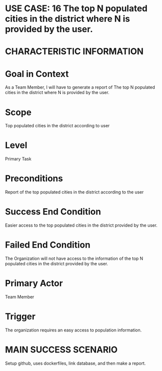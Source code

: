 # USE CASE: 16 The top N populated cities in the district where N is provided by the user.

# CHARACTERISTIC INFORMATION

# Goal in Context
As a Team Member, I will have to generate a report of The top N populated cities in the district where N is provided by the user.

# Scope
Top populated cities in the district according to user
# Level
Primary Task

# Preconditions
Report of the top populated cities in the district according to the user 

# Success End Condition
Easier access to the top populated cities in the district provided by the user.

# Failed End Condition
The Organization will not have access to the information of the top N populated cities in the district provided by the user.

# Primary Actor
Team Member
# Trigger
The organization requires an easy access to population information. 

# MAIN SUCCESS SCENARIO
Setup github, uses dockerfiles, link database, and then make a report.

